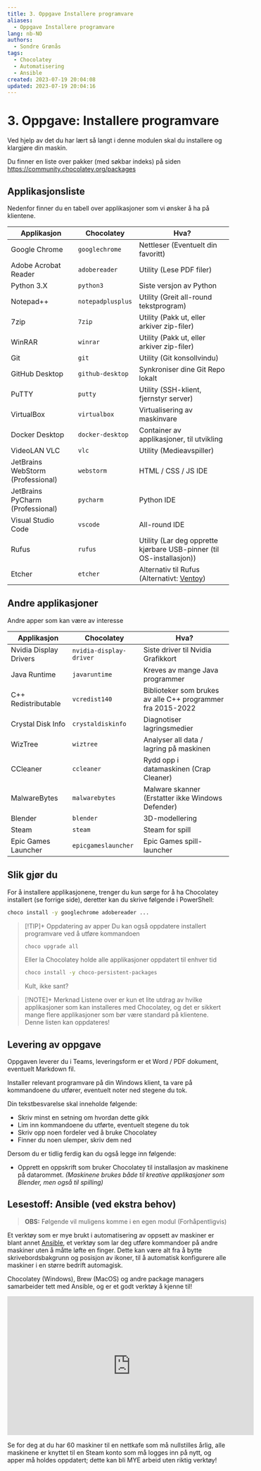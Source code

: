 ```yaml
---
title: 3. Oppgave Installere programvare
aliases: 
  - Oppgave Installere programvare
lang: nb-NO
authors:
  - Sondre Grønås
tags:
  - Chocolatey
  - Automatisering
  - Ansible
created: 2023-07-19 20:04:08
updated: 2023-07-19 20:04:16
---
```

# 3. Oppgave: Installere programvare
Ved hjelp av det du har lært så langt i denne modulen skal du installere og klargjøre din maskin.

Du finner en liste over pakker (med søkbar indeks) på siden https://community.chocolatey.org/packages

## Applikasjonsliste
Nedenfor finner du en tabell over applikasjoner som vi ønsker å ha på klientene.

| **Applikasjon**                   | **Chocolatey**    | **Hva?**                                                              |
| --------------------------------- | ----------------- | --------------------------------------------------------------------- |
| Google Chrome                     | `googlechrome`    | Nettleser (Eventuelt din favoritt)                                    |
| Adobe Acrobat Reader              | `adobereader`     | Utility (Lese PDF filer)                                              |
| Python 3.X                        | `python3`         | Siste versjon av Python                                               |
| Notepad++                         | `notepadplusplus` | Utility (Greit all-round tekstprogram)                                |
| 7zip                              | `7zip`            | Utility (Pakk ut, eller arkiver zip-filer)                            |
| WinRAR                            | `winrar`          | Utility (Pakk ut, eller arkiver zip-filer)                            |
| Git                               | `git`             | Utility (Git konsollvindu)                                            |
| GitHub Desktop                    | `github-desktop`  | Synkroniser dine Git Repo lokalt                                      |
| PuTTY                             | `putty`           | Utility (SSH-klient, fjernstyr server)                                |
| VirtualBox                        | `virtualbox`      | Virtualisering av maskinvare                                          |
| Docker Desktop                    | `docker-desktop`  | Container av applikasjoner, til utvikling                             |
| VideoLAN VLC                      | `vlc`             | Utility (Medieavspiller)                                              |
| JetBrains WebStorm (Professional) | `webstorm`        | HTML / CSS / JS IDE                                                   |
| JetBrains PyCharm (Professional)  | `pycharm`         | Python IDE                                                            |
| Visual Studio Code                | `vscode`          | All-round IDE                                                         |
| Rufus                             | `rufus`           | Utility (Lar deg opprette kjørbare USB-pinner (til OS-installasjon))  |
| Etcher                            | `etcher`          | Alternativ til Rufus (Alternativt: [Ventoy](https://www.ventoy.net/)) |

## Andre applikasjoner
Andre apper som kan være av interesse

| **Applikasjon**        | **Chocolatey**          | **Hva?**                                                    |
| ---------------------- | ----------------------- | ----------------------------------------------------------- |
| Nvidia Display Drivers | `nvidia-display-driver` | Siste driver til Nvidia Grafikkort                          |
| Java Runtime           | `javaruntime`           | Kreves av mange Java programmer                             |
| C++ Redistributable    | `vcredist140`           | Biblioteker som brukes av alle C++ programmer fra 2015-2022 |
| Crystal Disk Info      | `crystaldiskinfo`       | Diagnotiser lagringsmedier                                  |
| WizTree                | `wiztree`               | Analyser all data / lagring på maskinen                     |
| CCleaner               | `ccleaner`              | Rydd opp i datamaskinen (Crap Cleaner)                      |
| MalwareBytes           | `malwarebytes`          | Malware skanner (Erstatter ikke Windows Defender)           |
| Blender                | `blender`               | 3D-modellering                                              |
| Steam                  | `steam`                 | Steam for spill                                             |
| Epic Games Launcher    | `epicgameslauncher`     | Epic Games spill-launcher                                   |

## Slik gjør du
For å installere applikasjonene, trenger du kun sørge for å ha Chocolatey installert (se forrige side), deretter kan du skrive følgende i PowerShell:

```bash
choco install -y googlechrome adobereader ...
```

> [!TIP]+ Oppdatering av apper
> Du kan også oppdatere installert programvare ved å utføre kommandoen 
> ```bash
> choco upgrade all
> ```
> 
> Eller la Chocolatey holde alle applikasjoner oppdatert til enhver tid
> ```bash
> choco install -y choco-persistent-packages
> ```
> 
> Kult, ikke sant?

> [!NOTE]+ Merknad
> Listene over er kun et lite utdrag av hvilke applikasjoner som kan installeres med Chocolatey, og det er sikkert mange flere applikasjoner som bør være standard på klientene. Denne listen kan oppdateres!

## Levering av oppgave
Oppgaven leverer du i Teams, leveringsform er et Word / PDF dokument, eventuelt Markdown fil.

Installer relevant programvare på din Windows klient, ta vare på kommandoene du utfører, eventuelt noter ned stegene du tok.

Din tekstbesvarelse skal inneholde følgende:
- Skriv minst en setning om hvordan dette gikk
- Lim inn kommandoene du utførte, eventuelt stegene du tok
- Skriv opp noen fordeler ved å bruke Chocolatey
- Finner du noen ulemper, skriv dem ned

Dersom du er tidlig ferdig kan du også legge inn følgende:
- Opprett en oppskrift som bruker Chocolatey til installasjon av maskinene på datarommet. _(Maskinene brukes både til kreative applikasjoner som Blender, men også til spilling)_

## Lesestoff: Ansible (ved ekstra behov)
> **OBS:** Følgende vil muligens komme i en egen modul (Forhåpentligvis)

Et verktøy som er mye brukt i automatisering av oppsett av maskiner er blant annet [Ansible](https://www.ansible.com/), et verktøy som lar deg utføre kommandoer på andre maskiner uten å måtte løfte en finger. Dette kan være alt fra å bytte skrivebordsbakgrunn og posisjon av ikoner, til å automatisk konfigurere alle maskiner i en større bedrift automagisk.

Chocolatey (Windows), Brew (MacOS) og andre package managers samarbeider tett med Ansible, og er et godt verktøy å kjenne til!

<iframe width="560" height="315" src="https://www.youtube.com/embed/1VhPVu5EK5o" title="YouTube video player" frameborder="0" allow="accelerometer; autoplay; clipboard-write; encrypted-media; gyroscope; picture-in-picture; web-share" allowfullscreen></iframe>

Se for deg at du har 60 maskiner til en nettkafe som må nullstilles årlig, alle maskinene er knyttet til en Steam konto som må logges inn på nytt, og apper må holdes oppdatert; dette kan bli MYE arbeid uten riktig verktøy!
